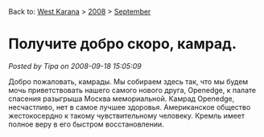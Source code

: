 Back to: [West Karana](/posts/westkarana.md) > [2008](/posts/2008/westkarana.md) > [September](./westkarana.md)
# Получите добро скоро, камрад.

*Posted by Tipa on 2008-09-18 15:05:09*

Добро пожаловать, камрады. Мы собираем здесь так, что мы будем мочь приветствовать нашего самого нового друга, Openedge, к палате спасения разыгрыша Москва мемориальной. Камрад Openedge, несчастливо, нет в самое лучшее здоровья. Американское общество жестокосердно к такому чувствительному человеку. Кремль имеет полное веру в его быстром восстановлении.
